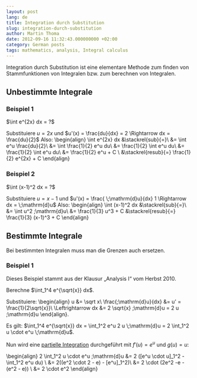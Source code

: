 ```yaml
---
layout: post
lang: de
title: Integration durch Substitution
slug: integration-durch-substitution
author: Martin Thoma
date: 2012-09-16 11:32:43.000000000 +02:00
category: German posts
tags: mathematics, analysis, Integral calculus
---
```

Integration durch Substitution ist eine elementare Methode zum finden von Stammfunktionen von Integralen bzw. zum berechnen von Integralen.

<h2>Unbestimmte Integrale</h2>
<h3>Beispiel 1</h3>
$\int e^{2x} dx = ?$

Substituiere $u = 2x$ und $u'(x) = \frac{du}{dx} = 2 \Rightarrow dx = \frac{du}{2}$
Also:
\begin{align}
\int e^{2x} dx &\stackrel{sub}{=}\\
&= \int e^u \frac{du}{2}\\
&= \int \frac{1}{2} e^u du\\
&= \frac{1}{2} \int e^u du\\
&= \frac{1}{2} \int e^u du\\
&= \frac{1}{2} e^u + C \\
&\stackrel{resub}{=} \frac{1}{2} e^{2x} + C
\end{align}

<h3>Beispiel 2</h3>
$\int (x-1)^2 dx = ?$

Substituiere $u = x-1$ und $u'(x) = \frac{ \;\mathrm{d}u}{dx} 1 \Rightarrow dx =  \;\mathrm{d}u$
Also:
\begin{align}
\int (x-1)^2 dx &\stackrel{sub}{=}\\
&= \int u^2 \;\mathrm{d}u\\
&= \frac{1}{3} u^3 + C
&\stackrel{resub}{=} \frac{1}{3} (x-1)^3 + C
\end{align}

<h2>Bestimmte Integrale</h2>
Bei bestimmten Integralen muss man die Grenzen auch ersetzen.

<h3>Beispiel 1</h3>
Dieses Beispiel stammt aus der Klausur &bdquo;Analysis I&ldquo; vom Herbst 2010.

Berechne $\int_1^4 e^{\sqrt{x}} dx$.

Substituiere:
\begin{align}
u  &= \sqrt x\\
\frac{\;\mathrm{d}u}{dx} &= u' = \frac{1}{2\sqrt{x}}\\
\Leftrightarrow dx &= 2 \sqrt{x} \;\mathrm{d}u = 2 u \;\mathrm{d}u
\end{align}.

Es gilt:
$\int_1^4 e^{\sqrt{x}} dx = \int_1^2 e^u 2 u \;\mathrm{d}u = 2 \int_1^2 u \cdot e^u \;\mathrm{d}u$.

Nun wird eine <a href="../partielle-integration/" title="Partielle Integration">partielle Integration</a> durchgef&uuml;hrt mit $f'(u)=e^u$ und $g(u)=u$:

\begin{align}
2 \int_1^2 u \cdot e^u \;\mathrm{d}u &= 2 ([e^u \cdot u]_1^2 - \int_1^2 e^u du) \\
&= 2((e^2 \cdot 2 - e) - [e^u]_1^2)\\
&= 2 \cdot (2e^2 -e - (e^2 - e)) \\
&= 2 \cdot e^2
\end{align}
